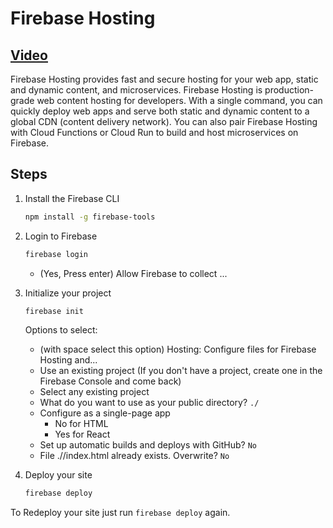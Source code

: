 # Firebase Hosting

## [Video](https://www.youtube.com/watch)

Firebase Hosting provides fast and secure hosting for your web app, static and dynamic content, and microservices. Firebase Hosting is production-grade web content hosting for developers. With a single command, you can quickly deploy web apps and serve both static and dynamic content to a global CDN (content delivery network). You can also pair Firebase Hosting with Cloud Functions or Cloud Run to build and host microservices on Firebase.

## Steps

1. Install the Firebase CLI

   ```bash
   npm install -g firebase-tools
   ```

1. Login to Firebase

   ```bash
   firebase login
   ```

   - (Yes, Press enter) Allow Firebase to collect ...

1. Initialize your project

   ```bash
   firebase init
   ```

   Options to select:

   - (with space select this option) Hosting: Configure files for Firebase Hosting and...
   - Use an existing project (If you don't have a project, create one in the Firebase Console and come back)
   - Select any existing project
   - What do you want to use as your public directory? `./`
   - Configure as a single-page app
     - No for HTML
     - Yes for React
   - Set up automatic builds and deploys with GitHub? `No`
   - File .//index.html already exists. Overwrite? `No`

1. Deploy your site

   ```bash
   firebase deploy
   ```

To Redeploy your site just run `firebase deploy` again.
